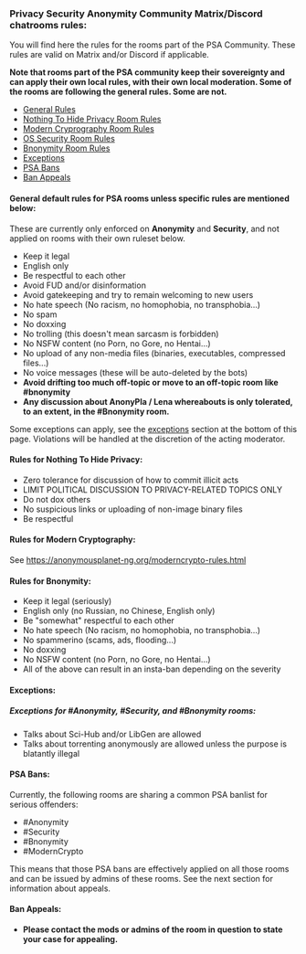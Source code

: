 ### Privacy Security Anonymity Community Matrix/Discord chatrooms rules:

You will find here the rules for the rooms part of the PSA Community. These rules are valid on Matrix and/or Discord if applicable.

**Note that rooms part of the PSA community keep their sovereignty and can apply their own local rules, with their own local moderation. Some of the rooms are following the general rules. Some are not.**

- [General Rules](#general)
- [Nothing To Hide Privacy Room Rules](#nth)
- [Modern Cryprography Room Rules](#moderncrypto)
- [OS Security Room Rules](#ossecurity)
- [Bnonymity Room Rules](#bnonymity)
- [Exceptions](#exceptions)
- [PSA Bans](#psabans)
- [Ban Appeals](#appeals)

#### General default rules for PSA rooms **unless specific rules are mentioned below**:<a name="general"></a>
These are currently only enforced on **Anonymity** and **Security**, and not applied on rooms  with their own ruleset below.

- Keep it legal
- English only
- Be respectful to each other
- Avoid FUD and/or disinformation
- Avoid gatekeeping and try to remain welcoming to new users
- No hate speech (No racism, no homophobia, no transphobia...)
- No spam
- No doxxing
- No trolling (this doesn't mean sarcasm is forbidden)
- No NSFW content (no Porn, no Gore, no Hentai...)
- No upload of any non-media files (binaries, executables, compressed files...)
- No voice messages (these will be auto-deleted by the bots)
- **Avoid drifting too much off-topic or move to an off-topic room like #bnonymity**
- **Any discussion about AnonyPla / Lena whereabouts is only tolerated, to an extent, in the #Bnonymity room.**

Some exceptions can apply, see the [exceptions](#exceptions) section at the bottom of this page. Violations will be handled at the discretion of the acting moderator.

#### Rules for Nothing To Hide Privacy:<a name="nth"></a>
- Zero tolerance for discussion of how to commit illicit acts
- LIMIT POLITICAL DISCUSSION TO PRIVACY-RELATED TOPICS ONLY
- Do not dox others
- No suspicious links or uploading of non-image binary files
- Be respectful

#### Rules for Modern Cryptography:<a name="moderncrypto"></a>
See <https://anonymousplanet-ng.org/moderncrypto-rules.html>

#### Rules for Bnonymity:<a name="bnonymity"></a>
- Keep it legal (seriously)
- English only (no Russian, no Chinese, English only)
- Be "somewhat" respectful to each other
- No hate speech (No racism, no homophobia, no transphobia...)
- No spammerino (scams, ads, flooding...)
- No doxxing
- No NSFW content (no Porn, no Gore, no Hentai...)
- All of the above can result in an insta-ban depending on the severity

#### Exceptions:<a name="exceptions"></a>

##### Exceptions for #Anonymity, #Security, and #Bnonymity rooms:
- Talks about Sci-Hub and/or LibGen are allowed
- Talks about torrenting anonymously are allowed unless the purpose is blatantly illegal

#### PSA Bans:<a name="psabans"></a>
Currently, the following rooms are sharing a common PSA banlist for serious offenders:
- #Anonymity
- #Security
- #Bnonymity
- #ModernCrypto

This means that those PSA bans are effectively applied on all those rooms and can be issued by admins of these rooms. See the next section for information about appeals.

#### Ban Appeals:<a name="appeals"></a>
- **Please contact the mods or admins of the room in question to state your case for appealing.**
